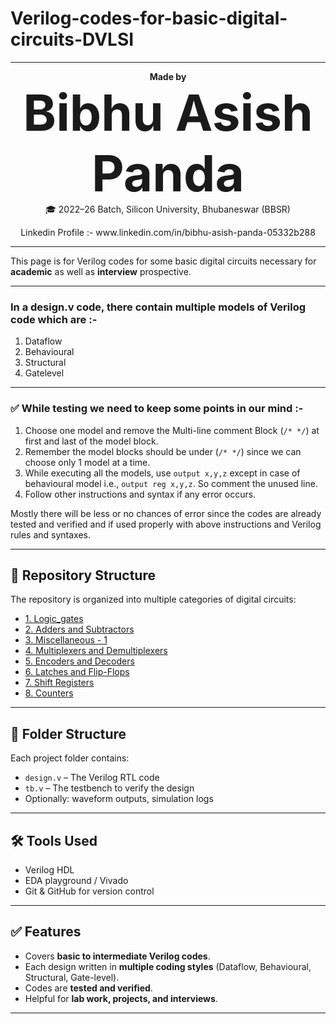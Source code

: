 # Verilog-codes-for-basic-digital-circuits-DVLSI

--- 

<p align="center">
  <b>Made by </b><br>
  <span style="font-size:80px"> <b>Bibhu Asish Panda</b> </span><br>
  🎓 2022–26 Batch, Silicon University, Bhubaneswar (BBSR)  
</p>
<p align="center">
  Linkedin Profile :- www.linkedin.com/in/bibhu-asish-panda-05332b288
</p>

---

This page is for Verilog codes for some basic digital circuits necessary for **academic** as well as **interview** prospective.

---

### In a design.v code, there contain multiple models of Verilog code which are :-
1. Dataflow  
2. Behavioural  
3. Structural  
4. Gatelevel  

---

### ✅ While testing we need to keep some points in our mind :-
1. Choose one model and remove the Multi-line comment Block (`/* */`) at first and last of the model block.  
2. Remember the model blocks should be under (`/* */`) since we can choose only 1 model at a time.  
3. While executing all the models, use `output x,y,z` except in case of behavioural model i.e., `output reg x,y,z`. So comment the unused line.  
4. Follow other instructions and syntax if any error occurs.  

Mostly there will be less or no chances of error since the codes are already tested and verified and if used properly with above instructions and Verilog rules and syntaxes.  

---

## 📂 Repository Structure

The repository is organized into multiple categories of digital circuits: 

- [1. Logic_gates](./1.%20Logic_gates)  
- [2. Adders and Subtractors](./2.%20Adders%20and%20Subtractors)  
- [3. Miscellaneous - 1](./3.%20Miscellaneous%20-%201)  
- [4. Multiplexers and Demultiplexers](./4.%20Multiplexers%20and%20Demultiplexers)  
- [5. Encoders and Decoders](./5.%20Encoders%20and%20Decoders)  
- [6. Latches and Flip-Flops](./6.%20Latches%20&%20Flip-Flops)  
- [7. Shift Registers](./7.%20Shift%20Registers)  
- [8. Counters](./8.%20Counters)  

---

## 📂 Folder Structure

Each project folder contains:
- `design.v` – The Verilog RTL code
- `tb.v` – The testbench to verify the design
- Optionally: waveform outputs, simulation logs

---

## 🛠 Tools Used
- Verilog HDL
- EDA playground / Vivado
- Git & GitHub for version control

---

## ✅ Features
- Covers **basic to intermediate Verilog codes**.  
- Each design written in **multiple coding styles** (Dataflow, Behavioural, Structural, Gate-level).  
- Codes are **tested and verified**.  
- Helpful for **lab work, projects, and interviews**.  

---
